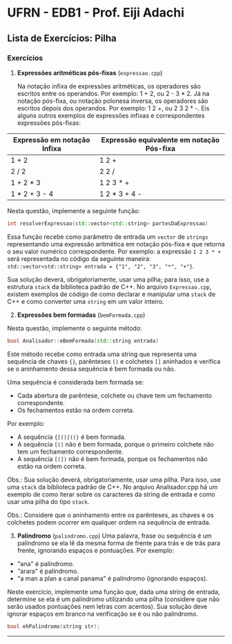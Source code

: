 # UFRN - EDB1 - Prof. Eiji Adachi

## Lista de Exercícios: Pilha

### Exercícios

1. **Expressões aritméticas pós-fixas** (`expressao.cpp`)
   
   Na notação infixa de expressões aritméticas, os operadores são escritos entre os operandos. Por exemplo: 1 + 2, ou 2 - 3 * 2. Já na notação pós-fixa, ou notação polonesa inversa, os operadores são escritos depois dos operandos.  Por exemplo: 1 2 +, ou 2 3 2 * -. Eis alguns outros exemplos de expressões infixas e correspondentes expressões pós-fixas:

| Expressão em notação Infixa | Expressão equivalente em notação Pós-fixa |
| --- | --- |
| 1 + 2	| 1 2 + | 
| 2 / 2	| 2 2 / | 
| 1 + 2 * 3	| 1 2 3 * + | 
| 1 * 2 + 3 - 4	| 1 2 * 3 + 4 - | 

Nesta questão, implemente a seguinte função: 

```c++ 
int resolverExpressao(std::vector<std::string> partesDaExpressao)
```

Essa função recebe como parâmetro de entrada um ``vector`` de ``strings`` representando uma expressão aritmética em notação pós-fixa e que retorna o seu valor numérico correspondente. Por exemplo: a expressão ``1 2 3 * + `` será representada no código da seguinte maneira: ``std::vector<std::string> entrada = {"1", "2", "3", "*", "+"}``.

Sua solução deverá, obrigatoriamente, usar uma pilha; para isso, use a estrutura ``stack`` da biblioteca padrão de C++. No arquivo ``Expressao.cpp``, existem exemplos de código de como declarar e manipular uma ``stack`` de C++ e como converter uma ``string`` em um valor inteiro.

2. **Expressões bem formadas** (`bemFormada.cpp`)

Nesta questão, implemente o seguinte método:


``` c++
bool Analisador::eBemFormada(std::string entrada)
```

Este método recebe como entrada uma string que representa uma sequência de chaves ``{}``, parênteses ``()`` e colchetes ``[]`` aninhados e verifica se o aninhamento dessa sequência é bem formada ou não. 

Uma sequência é considerada bem formada se:
- Cada abertura de parêntese, colchete ou chave tem um fechamento correspondente.
- Os fechamentos estão na ordem correta.

Por exemplo:

- A sequência ``{[()]()}`` é bem formada.
- A sequência ``[()`` não é bem formada, porque o primeiro colchete não tem um fechamento correspondente.
- A sequência ``[(])`` não é bem formada, porque os fechamentos não estão na ordem correta.

Obs.: Sua solução deverá, obrigatoriamente, usar uma pilha. Para isso, use uma ``stack`` da biblioteca padrão de C++. No arquivo Analisador.cpp há um exemplo de como iterar sobre os caracteres da string de entrada e como usar uma pilha do tipo ``stack``.

Obs.: Considere que o aninhamento entre os parênteses, as chaves e os colchetes podem ocorrer em qualquer ordem na sequência de entrada.

3. **Palíndromo** (`palindromo.cpp`)
Uma palavra, frase ou sequência é um palíndromo se ela lê da mesma forma de frente para trás e de trás para frente, ignorando espaços e pontuações. Por exemplo:  
- "ana" é palíndromo.  
- "arara" é palíndromo.  
- "a man a plan a canal panama" é palíndromo (ignorando espaços).

Neste exercício, implemente uma função que, dada uma string de entrada, determine se ela é um palíndromo utilizando uma pilha (considere que não serão usados pontuações nem letras com acentos). Sua solução deve ignorar espaços em branco na verificação se é ou não palíndromo.

```c++
bool ehPalindromo(string str);
```

---